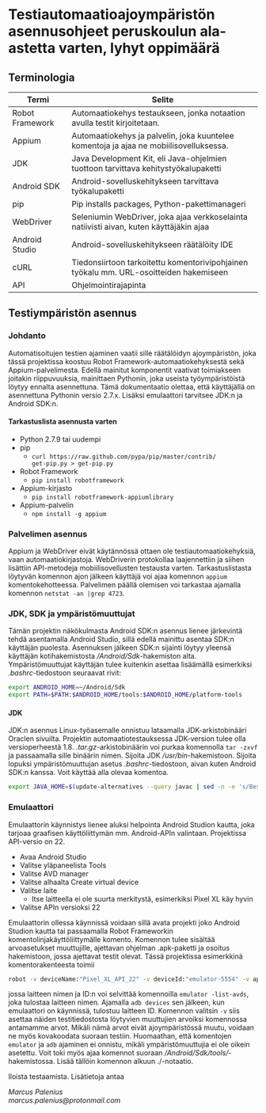 # Testiautomaatioajoympäristön asennusohjeet peruskoulun ala-astetta varten, lyhyt oppimäärä

## Terminologia

| Termi | Selite |
|--|--|
| Robot Framework | Automaatiokehys testaukseen, jonka notaation avulla testit kirjoitetaan. |
| Appium | Automaatiokehys ja palvelin, joka kuuntelee komentoja ja ajaa ne mobiilisovelluksessa.
| JDK | Java Development Kit, eli Java-ohjelmien tuottoon tarvittava kehitystyökalupaketti | 
| Android SDK | Android-sovelluskehitykseen tarvittava työkalupaketti
| pip | Pip installs packages, Python-pakettimanageri |
| WebDriver | Seleniumin WebDriver, joka ajaa verkkoselainta natiivisti aivan, kuten käyttäjäkin ajaa
| Android Studio | Android-sovelluskehitykseen räätälöity IDE
| cURL | Tiedonsiirtoon tarkoitettu komentorivipohjainen työkalu mm. URL-osoitteiden hakemiseen
| API | Ohjelmointirajapinta


## Testiympäristön asennus

### Johdanto

Automatisoitujen testien ajaminen vaatii sille räätälöidyn ajoympäristön, joka tässä projektissa koostuu Robot Framework-automaatiokehyksestä sekä Appium-palvelimesta. Edellä mainitut komponentit vaativat toimiakseen joitakin riippuvuuksia, mainittaen Pythonin, joka useista työympäristöistä löytyy ennalta asennettuna. Tämä dokumentaatio olettaa, että käyttäjällä on asennettuna Pythonin versio 2.7.x. Lisäksi emulaattori tarvitsee JDK:n ja Android SDK:n.

#### Tarkastuslista asennusta varten
- Python 2.7.9 tai uudempi
- pip
  - `curl https://raw.github.com/pypa/pip/master/contrib/         get-pip.py > get-pip.py`
- Robot Framework
  - `pip install robotframework`
- Appium-kirjasto
  - `pip install robotframework-appiumlibrary`
- Appium-palvelin
  - `npm install -g appium`

### Palvelimen asennus

Appium ja WebDriver eivät käytännössä ottaen ole testiautomaatiokehyksiä, vaan automaatiokirjastoja. WebDriverin protokollaa laajennettiin ja siihen lisättiin API-metodeja mobiilisovellusten testausta varten. Tarkastuslistasta löytyvän komennon ajon jälkeen käyttäjä voi ajaa komennon `appium` komentokehotteessa. Palvelimen päällä olemisen voi tarkastaa ajamalla komennon `netstat -an |grep 4723`. 

### JDK, SDK ja ympäristömuuttujat
Tämän projektin näkökulmasta Android SDK:n asennus lienee järkevintä tehdä asentamalla Android Studio, sillä edellä mainittu asentaa SDK:n käyttäjän puolesta. Asennuksen jälkeen SDK:n sijainti löytyy yleensä käyttäjän kotihakemistosta _/Android/Sdk_-hakemiston alta. Ympäristömuuttujat käyttäjän tulee kuitenkin asettaa lisäämällä esimerkiksi _.bashrc_-tiedostoon seuraavat rivit:
```bash
export ANDROID_HOME=~/Android/Sdk
export PATH=$PATH:$ANDROID_HOME/tools:$ANDROID_HOME/platform-tools
```
#### JDK 

JDK:n asennus Linux-työasemalle onnistuu lataamalla JDK-arkistobinääri Oraclen sivuilta. Projektin automaatiotestauksessa JDK-version tulee olla versioperheestä 1.8. _.tar.gz_-arkistobinäärin voi purkaa komennolla `tar -zxvf` ja passaamalla sille binäärin nimen. Sijoita JDK _/usr/bin_-hakemistoon. Sijoita lopuksi ympäristömuuttujan asetus _.bashrc_-tiedostoon, aivan kuten Android SDK:n kanssa. Voit käyttää alla olevaa komentoa.

```bash
export JAVA_HOME=$(update-alternatives --query javac | sed -n -e 's/Best: *\(.*\)\/bin\/javac/\1/p')
```

### Emulaattori

Emulaattorin käynnistys lienee aluksi helpointa Android Studion kautta, joka tarjoaa graafisen käyttöliittymän mm. Android-APIn valintaan. Projektissa API-versio on 22. 

- Avaa Android Studio
- Valitse yläpaneelista Tools
- Valitse AVD manager
- Valitse alhaalta Create virtual device
- Valitse laite
  - Itse laitteella ei ole suurta merkitystä, esimerkiksi Pixel XL käy hyvin
- Valitse APIn versioksi 22

Emulaattorin ollessa käynnissä voidaan sillä avata projekti joko Android Studion kautta tai passaamalla Robot Frameworkin komentolinjakäyttöliittymälle komento. Komennon tulee sisältää arvoasetukset muuttujille, ajettavan ohjelman .apk-paketti ja osoitus hakemistoon, jossa ajettavat testit olevat. Tässä projektissa esimerkkinä komentorakenteesta toimii
```bash 
robot -v deviceName:"Pixel_XL_API_22" -v deviceId:"emulator-5554" -v appBinary:`pwd`/app-debug.apk tests/testi.robot
```
jossa laitteen nimen ja ID:n voi selvittää komennoilla `emulator -list-avds`, joka tulostaa laitteen nimen. Ajamalla `adb devices` sen jälkeen, kun emulaattori on käynnissä, tulostuu laitteen ID. Komennon valitsin `-v` siis asettaa näiden testitiedostosta löytyvien muuttujien arvoiksi komennossa antamamme arvot. Mikäli nämä arvot eivät ajoympäristössä muutu, voidaan ne myös kovakoodata suoraan testiin. Huomaathan, että komentojen `emulator` ja `adb` ajaminen ei onnistu, mikäli ympäristömuuttujia ei ole oikein asetettu. Voit toki myös ajaa komennot suoraan _/Android/Sdk/tools/_-hakemistossa. Lisää tällöin komennon alkuun ./-notaatio.

Iloista testaamista. Lisätietoja antaa  

_Marcus Palenius_  
_marcus.palenius@protonmail.com_

